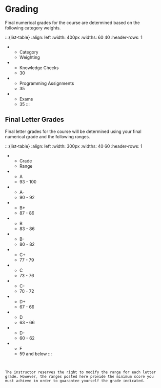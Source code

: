 # Grading

Final numerical grades for the course are determined based on the following category weights.

:::{list-table}
:align: left
:width: 400px
:widths: 60 40
:header-rows: 1

*   - Category
    - Weighting
*   - Knowledge Checks
    - 30
*   - Programming Assignments
    - 35
*   - Exams
    - 35
:::

## Final Letter Grades

Final letter grades for the course will be determined using your final numerical grade and the following ranges.

:::{list-table}
:align: left
:width: 300px
:widths: 40 60
:header-rows: 1

*   - Grade
    - Range
*   - A
    - 93 - 100
*   - A-
    - 90 - 92
*   - B+
    - 87 - 89
*   - B
    - 83 - 86
*   - B-
    - 80 - 82
*   - C+
    - 77 - 79
*   - C
    - 73 - 76
*   - C-
    - 70 - 72
*   - D+
    - 67 - 69
*   - D
    - 63 - 66
*   - D-
    - 60 - 62
*   - F
    - 59 and below
:::
<br>

```{note}
The instructor reserves the right to modify the range for each letter grade. However, the ranges posted here provide the minimum score you must achieve in order to guarantee yourself the grade indicated.  
```

